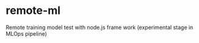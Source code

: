 # remote-ml
Remote training model test with node.js frame work (experimental stage in MLOps pipeline)
